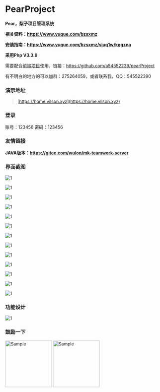 # PearProject

**Pear，梨子项目管理系统**

**相关资料：https://www.yuque.com/bzsxmz**

**安装指南：https://www.yuque.com/bzsxmz/siuq1w/kggzna**

**采用Php V3.3.9**

需要配合[前端项目](https://github.com/a54552239/pearProject)使用，链接：https://github.com/a54552239/pearProject

有不明白的地方的可以加群：275264059，或者联系我，QQ：545522390
### 演示地址
> [https://home.vilson.xyz](https://home.vilson.xyz)

### 登录 ###
账号：123456 密码：123456

### 友情链接 ###

**JAVA版本：https://gitee.com/wulon/mk-teamwork-server**

### 界面截图 ###
![1](https://static.vilson.xyz/overview/1.png)

![1](https://static.vilson.xyz/overview/2.png)

![1](https://static.vilson.xyz/overview/3.png)

![1](https://cdn.nlark.com/yuque/0/2019/png/196196/1562568905177-dfaae477-7edd-4862-8b73-04af5aa2c174.png)

![1](https://cdn.nlark.com/yuque/0/2019/png/196196/1562568918658-c51079e5-5995-45ad-a073-b89f6919aee0.png)

![1](https://cdn.nlark.com/yuque/0/2019/png/196196/1562568949579-f01eeaca-2052-44d6-be7d-eb58011732f3.png)

![1](https://cdn.nlark.com/yuque/0/2019/png/196196/1562568992455-a8ccee61-3757-42b4-9ffb-0be73ce94d96.png)

![1](https://static.vilson.xyz/overview/8.png)

![1](https://static.vilson.xyz/overview/9.png)

![1](https://static.vilson.xyz/overview/10.png)

![1](https://static.vilson.xyz/overview/11.png)

![1](https://static.vilson.xyz/overview/12.png)

![1](https://cdn.nlark.com/yuque/0/2019/png/196196/1562569075060-d41ae959-fca4-460e-a123-2ccff6ac6208.png)

### 功能设计 ###
![1](https://cdn.nlark.com/yuque/0/2019/png/196196/1562467192538-6a4a949a-1dad-411e-af9f-ddec3f553276.png)
        
### 鼓励一下 ###
<img src="https://static.vilson.xyz/pay/wechat.png" alt="Sample"  width="150" height="150">

<img src="https://static.vilson.xyz/pay/alipay2.png" alt="Sample"  width="150" height="150">


